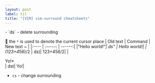 ```yaml
---
layout: post
label: til
title: "[VIM] vim-surround cheatsheets"
---
```


<p>
  
</p>
- `ds` - delete surrounding

🔔 the `*` is used to denote the current cursor place
 | Old text | Command | New text ~ |
|:---- | :-----: | ------:| 
|"Hello *world!"|           ds" |        Hello world!|
| (123+4*56)/2  |            ds)|         123+456/2|
| <div>Yo!*</div> |          dst|         Yo!|
- `cs` - change surrounding



